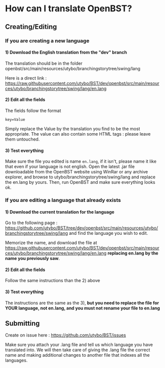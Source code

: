 # How can I translate OpenBST?
## Creating/Editing
### If you are creating a new language
#### 1) Download the English translation from the "dev" branch
The translation should be in the folder openbst/src/main/resources/utybo/branchingstorytree/swing/lang

Here is a direct link : https://raw.githubusercontent.com/utybo/BST/dev/openbst/src/main/resources/utybo/branchingstorytree/swing/lang/en.lang
#### 2) Edit all the fields
The fields follow the format

    key=Value

Simply replace the Value by the translation you find to be the most appropriate. The value can also contain some HTML tags : please leave them untouched.

#### 3) Test everything
Make sure the file you edited is name `en.lang`, if it isn't, please name it like that even if your language is not english. Open the latest .jar file downloadable from the OpenBST website using WinRar or any archive explorer, and browse to utybo/branchingstorytree/swing/lang and replace the en.lang by yours. Then, run OpenBST and make sure everything looks ok.

### If you are editing a language that already exists
#### 1) Download the current translation for the language
Go to the following page : https://github.com/utybo/BST/tree/dev/openbst/src/main/resources/utybo/branchingstorytree/swing/lang and find the language you wish to edit.

Memorize the name, and download the file at https://raw.githubusercontent.com/utybo/BST/dev/openbst/src/main/resources/utybo/branchingstorytree/swing/lang/en.lang **replacing en.lang by the name you previously saw**.

#### 2) Edit all the fields
Follow the same instructions than the 2) above

#### 3) Test everything
The instructions are the same as the 3), **but you need to replace the file for YOUR language, not en.lang, and you must not rename your file to en.lang**

## Submitting
Create on issue here : https://github.com/utybo/BST/issues

Make sure you attach your .lang file and tell us which language you have translated into. We will then take care of giving the .lang file the correct name and making additional changes to another file that indexes all the languages.
